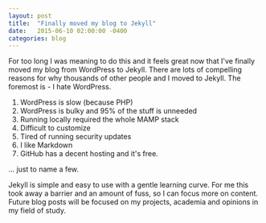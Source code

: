 ```yaml
---
layout: post
title:  "Finally moved my blog to Jekyll"
date:   2015-06-10 02:00:00 -0400
categories: blog
---
```

For too long I was meaning to do this and it feels great now that I've finally moved my blog from
WordPress to Jekyll. There are lots of compelling reasons for why thousands of other people and I
moved to Jekyll. The foremost is - I hate WordPress.

1. WordPress is slow (because PHP)
2. WordPress is bulky and 95% of the stuff is unneeded
3. Running locally required the whole MAMP stack 
4. Difficult to customize
5. Tired of running security updates
6. I like Markdown
7. GitHub has a decent hosting and it's free.

... just to name a few.

Jekyll is simple and easy to use with a gentle learning curve. For me this took away a barrier and an amount 
of fuss, so I can focus more on content. Future blog posts will be focused on my projects, academia and 
opinions in my field of study.
